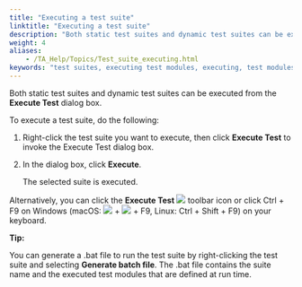 ```yaml
--- 
title: "Executing a test suite"
linktitle: "Executing a test suite"
description: "Both static test suites and dynamic test suites can be executed from the Execute Test dialog box."
weight: 4
aliases: 
    - /TA_Help/Topics/Test_suite_executing.html
keywords: "test suites, executing test modules, executing, test modules"
---
```


Both static test suites and dynamic test suites can be executed from the **Execute Test** dialog box.

To execute a test suite, do the following:

1.  Right-click the test suite you want to execute, then click **Execute Test** to invoke the Execute Test dialog box.

2.  In the dialog box, click **Execute**.

    The selected suite is executed.


Alternatively, you can click the **Execute Test** ![](/images/TA_Help/Images/Toolbar_Button_Execute.png) toolbar icon or click Ctrl + F9 on Windows \(macOS: ![](/images/TA_Help/Images/Mac_control_key.png) + ![](/images/TA_Help/Images/Mac_shift_key.png) + F9, Linux: Ctrl + Shift + F9\) on your keyboard.

**Tip:**

You can generate a .bat file to run the test suite by right-clicking the test suite and selecting **Generate batch file**. The .bat file contains the suite name and the executed test modules that are defined at run time.



